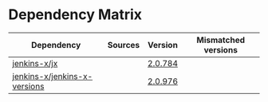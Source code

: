 # Dependency Matrix

Dependency | Sources | Version | Mismatched versions
---------- | ------- | ------- | -------------------
[jenkins-x/jx](https://github.com/jenkins-x/jx.git) |  | [2.0.784](https://github.com/jenkins-x/jx/releases/tag/v2.0.784) | 
[jenkins-x/jenkins-x-versions](https://github.com/jenkins-x/jenkins-x-versions) |  | [2.0.976]() | 
